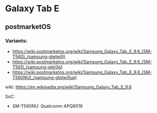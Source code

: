 # Galaxy Tab E
## postmarketOS

### Variants:
- https://wiki.postmarketos.org/wiki/Samsung_Galaxy_Tab_E_9.6_(SM-T560)_(samsung-gtelwifi)
- https://wiki.postmarketos.org/wiki/Samsung_Galaxy_Tab_E_9.6_(SM-T561)_(samsung-gtel3g)
- https://wiki.postmarketos.org/wiki/Samsung_Galaxy_Tab_E_9.6_(SM-T560NU)_(samsung-gtelwifiue)

wiki: https://en.wikipedia.org/wiki/Samsung_Galaxy_Tab_E_9.6

SoC:
- SM-T560NU: Qualcomm APQ8016
